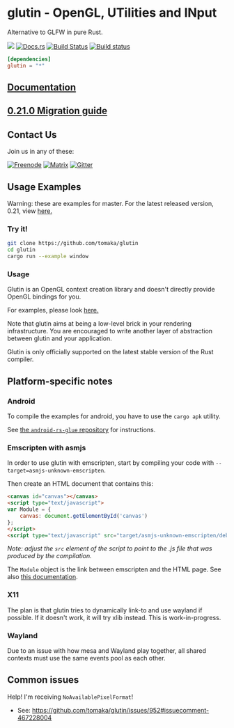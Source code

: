# glutin -  OpenGL, UTilities and INput
Alternative to GLFW in pure Rust.

[![](https://meritbadge.herokuapp.com/glutin)](https://crates.io/crates/glutin)
[![Docs.rs](https://docs.rs/glutin/badge.svg)](https://docs.rs/glutin)
[![Build Status](https://travis-ci.org/rust-windowing/glutin.png?branch=master)](https://travis-ci.org/rust-windowing/glutin)
[![Build status](https://ci.appveyor.com/api/projects/status/lexg1h4eyp7eg0nj/branch/master?svg=true)](https://ci.appveyor.com/project/Osspial/glutin/branch/master)

```toml
[dependencies]
glutin = "*"
```

## [Documentation](https://docs.rs/glutin)
## [0.21.0 Migration guide](https://gentz.rocks/posts/glutin-v0-21-0-migration-guide/)

## Contact Us

Join us in any of these:

[![Freenode](https://img.shields.io/badge/freenode.net-%23glutin-red.svg)](http://webchat.freenode.net?channels=%23glutin&uio=MTY9dHJ1ZSYyPXRydWUmND10cnVlJjExPTE4NSYxMj10cnVlJjE1PXRydWU7a)
[![Matrix](https://img.shields.io/badge/Matrix-%23Glutin%3Amatrix.org-blueviolet.svg)](https://matrix.to/#/#Glutin:matrix.org)
[![Gitter](https://badges.gitter.im/Join%20Chat.svg)](https://gitter.im/tomaka/glutin?utm_source=badge&utm_medium=badge&utm_campaign=pr-badge&utm_content=badge)

## Usage Examples

Warning: these are examples for master. For the latest released version, 0.21, view [here.](https://github.com/rust-windowing/glutin/tree/2e816ae2654ba80eb3e201d0ce51d238cc105226)

### Try it!

```bash
git clone https://github.com/tomaka/glutin
cd glutin
cargo run --example window
```

### Usage

Glutin is an OpenGL context creation library and doesn't directly provide OpenGL bindings for you.

For examples, please look [here.](https://github.com/tomaka/glutin/tree/master/glutin_examples)

Note that glutin aims at being a low-level brick in your rendering infrastructure. You are encouraged to write another layer of abstraction between glutin and your application.

Glutin is only officially supported on the latest stable version of the Rust compiler.

## Platform-specific notes

### Android

To compile the examples for android, you have to use the `cargo apk` utility.

See [the `android-rs-glue` repository](https://github.com/tomaka/android-rs-glue) for instructions.

### Emscripten with asmjs

In order to use glutin with emscripten, start by compiling your code with `--target=asmjs-unknown-emscripten`.

Then create an HTML document that contains this:

```html
<canvas id="canvas"></canvas>
<script type="text/javascript">
var Module = {
    canvas: document.getElementById('canvas')
};
</script>
<script type="text/javascript" src="target/asmjs-unknown-emscripten/debug/..." async></script>
```

*Note: adjust the `src` element of the script to point to the .js file that was produced by the compilation.*

The `Module` object is the link between emscripten and the HTML page.
See also [this documentation](https://kripken.github.io/emscripten-site/docs/api_reference/module.html).

### X11

The plan is that glutin tries to dynamically link-to and use wayland if possible. If it doesn't work, it will try xlib instead. This is work-in-progress.

### Wayland

Due to an issue with how mesa and Wayland play together, all shared contexts must use the same events pool as each other.

## Common issues

Help! I'm receiving `NoAvailablePixelFormat`!

 - See: https://github.com/tomaka/glutin/issues/952#issuecomment-467228004

